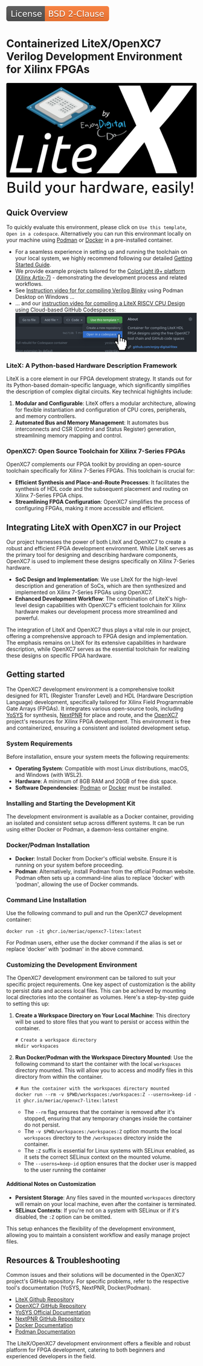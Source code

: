 [<img src="documentation/images/bsd-license.svg">](LICENSE)

# Containerized LiteX/OpenXC7 Verilog Development Environment for Xilinx FPGAs

[<img src="documentation/images/litex.png">](https://github.com/enjoy-digital/litex)

## Quick Overview

To quickly evaluate this environment, please click on `Use this template`, `Open in a codespace`. Alternatively you can run this environmant locally on your machine using [Podman](https://podman.io/get-started) or [Docker](https://www.docker.com/get-started/) in a pre-installed container.

- For a seamless experience in setting up and running the toolchain on your local system, we highly recommend following our detailed [Getting Started Guide](#getting-started).
- We provide example projects tailored for the [ColorLight i9+ platform (Xilinx Artix-7)](examples/colorlight_i9plus/) - demonstrating the development process and related workflows.
- See [Instruction video for for compiling Verilog Blinky](https://youtu.be/JCctdP_i6y8) using Podman Desktop on Windows  ...
- ... and our [instruction video for compiling a LiteX RISCV CPU Design](https://youtu.be/082bH_Vu2bo) using Cloud-based GitHub Codespaces:
[<img src="documentation/images/codespace.png">](../../codespaces)

### LiteX: A Python-based Hardware Description Framework
LiteX is a core element in our FPGA development strategy. It stands out for its Python-based domain-specific language, which significantly simplifies the description of complex digital circuits. Key technical highlights include:

1. **Modular and Configurable**: LiteX offers a modular architecture, allowing for flexible instantiation and configuration of CPU cores, peripherals, and memory controllers.
2. **Automated Bus and Memory Management**: It automates bus interconnects and CSR (Control and Status Register) generation, streamlining memory mapping and control.

### OpenXC7: Open Source Toolchain for Xilinx 7-Series FPGAs
OpenXC7 complements our FPGA toolkit by providing an open-source toolchain specifically for Xilinx 7-Series FPGAs. This toolchain is crucial for:

- **Efficient Synthesis and Place-and-Route Processes**: It facilitates the synthesis of HDL code and the subsequent placement and routing on Xilinx 7-Series FPGA chips.
- **Streamlining FPGA Configuration**: OpenXC7 simplifies the process of configuring FPGAs, making it more accessible and efficient.

## Integrating LiteX with OpenXC7 in our Project

Our project harnesses the power of both LiteX and OpenXC7 to create a robust and efficient FPGA development environment. While LiteX serves as the primary tool for designing and describing hardware components, OpenXC7 is used to implement these designs specifically on Xilinx 7-Series hardware.

- **SoC Design and Implementation**: We use LiteX for the high-level description and generation of SoCs, which are then synthesized and implemented on Xilinx 7-Series FPGAs using OpenXC7.
- **Enhanced Development Workflow**: The combination of LiteX's high-level design capabilities with OpenXC7's efficient toolchain for Xilinx hardware makes our development process more streamlined and powerful.

The integration of LiteX and OpenXC7 thus plays a vital role in our project, offering a comprehensive approach to FPGA design and implementation. The emphasis remains on LiteX for its extensive capabilities in hardware description, while OpenXC7 serves as the essential toolchain for realizing these designs on specific FPGA hardware.

## Getting started ##

The OpenXC7 development environment is a comprehensive toolkit designed for RTL (Register Transfer Level) and HDL (Hardware Description Language) development, specifically tailored for Xilinx Field Programmable Gate Arrays (FPGAs). It integrates various open-source tools, including [YoSYS](https://github.com/YosysHQ/yosys) for synthesis, [NextPNR](https://github.com/openxc7/nextpnr-xilinx) for place and route, and the [OpenXC7](https://github.com/openxc7) project's resources for Xilinx FPGA development. This environment is free and containerized, ensuring a consistent and isolated development setup.

### System Requirements ###

Before installation, ensure your system meets the following requirements:
- **Operating System**: Compatible with most Linux distributions, macOS, and Windows (with WSL2).
- **Hardware**: A minimum of 8GB RAM and 20GB of free disk space.
- **Software Dependencies**: [Podman](https://podman.io/get-started) or [Docker](https://www.docker.com/get-started/) must be installed.

### Installing and Starting the Development Kit ###
The development environment is available as a Docker container, providing an isolated and consistent setup across different systems. It can be run using either Docker or Podman, a daemon-less container engine.

### Docker/Podman Installation ###
- **Docker**: Install Docker from Docker's official website. Ensure it is running on your system before proceeding.
- **Podman**: Alternatively, install Podman from the official Podman website. Podman often sets up a command-line alias to replace 'docker' with 'podman', allowing the use of Docker commands.

### Command Line Installation ###
Use the following command to pull and run the OpenXC7 development container:
```shell
docker run -it ghcr.io/meriac/openxc7-litex:latest
```
For Podman users, either use the docker command if the alias is set or replace 'docker' with 'podman' in the above command.

### Customizing the Development Environment ###

The OpenXC7 development environment can be tailored to suit your specific project requirements. One key aspect of customization is the ability to persist data and access local files. This can be achieved by mounting local directories into the container as volumes. Here's a step-by-step guide to setting this up:

1. **Create a Workspace Directory on Your Local Machine**: This directory will be used to store files that you want to persist or access within the container. 
    ```shell
    # Create a workspace directory
    mkdir workspaces
    ```

2. **Run Docker/Podman with the Workspace Directory Mounted**: Use the following command to start the container with the local `workspaces` directory mounted. This will allow you to access and modify files in this directory from within the container.
    ```shell
    # Run the container with the workspaces directory mounted
    docker run --rm -v $PWD/workspaces:/workspaces:Z --userns=keep-id -it ghcr.io/meriac/openxc7-litex:latest
    ```
    - The `--rm` flag ensures that the container is removed after it's stopped, ensuring that any temporary changes inside the container do not persist.
    - The `-v $PWD/workspaces:/workspaces:Z` option mounts the local `workspaces` directory to the `/workspaces` directory inside the container. 
    - The `:Z` suffix is essential for Linux systems with SELinux enabled, as it sets the correct SELinux context on the mounted volume.
    - The `--userns=keep-id` option ensures that the docker user is mapped to the user running the container

#### Additional Notes on Customization ####
- **Persistent Storage**: Any files saved in the mounted `workspaces` directory will remain on your local machine, even after the container is terminated.
- **SELinux Contexts**: If you're not on a system with SELinux or if it's disabled, the `:Z` option can be omitted.

This setup enhances the flexibility of the development environment, allowing you to maintain a consistent workflow and easily manage project files.

## Resources & Troubleshooting ##
Common issues and their solutions will be documented in the OpenXC7 project's GitHub repository. For specific problems, refer to the respective tool's documentation (YoSYS, NextPNR, Docker/Podman).
- [LiteX Github Repository](https://github.com/enjoy-digital/litex/)
- [OpenXC7 GitHub Repository](https://github.com/openxc7)
- [YoSYS Official Documentation](https://github.com/YosysHQ/yosys#readme)
- [NextPNR GitHub Repository](https://github.com/openxc7/nextpnr-xilinx#readme)
- [Docker Documentation](https://docs.docker.com)
- [Podman Documentation](https://docs.podman.io)

The LiteX/OpenXC7 development environment offers a flexible and robust platform for FPGA development, catering to both beginners and experienced developers in the field.
